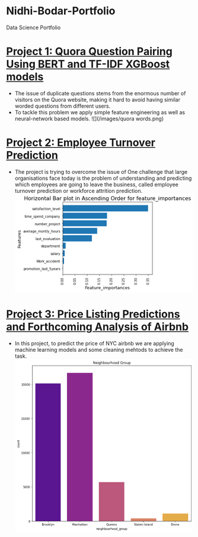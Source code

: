 # Nidhi-Bodar-Portfolio
Data Science Portfolio

# [Project 1: Quora Question Pairing Using BERT and TF-IDF XGBoost models](https://github.com/nidhi-1111/Quora-Question-Pairing-Using-BERT-and-TF-IDF-XGBoost-models-)
* The issue of duplicate questions stems from the enormous number of visitors on the Quora website, making it hard to avoid having similar worded       questions from different users. 
* To tackle this problem we apply simple feature engineering as well as neural-network based models.
![](/images/quora words.png)

# [Project 2: Employee Turnover Prediction](https://github.com/nidhi-1111/Employee-Turnover-Prediction/blob/master/README.md)
* The project is trying to overcome the issue of One challenge that large organisations face today is the problem of understanding and predicting which employees are going to leave the business, called employee turnover prediction or workforce attrition prediction.
![](/images/employee.png)

# [Project 3: Price Listing Predictions and Forthcoming Analysis of Airbnb](https://github.com/nidhi-1111/NYC-Airbnb-Price-Prediction)
* In this project, to predict the price of NYC airbnb we are applying machine learning models and some cleaning mehtods to achieve the task.
![](/images/nyc_bar.png)
